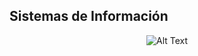 ## Sistemas de Información

<p align="center">
  <img src="https://media.giphy.com/media/vFKqnCdLPNOKc/giphy.gif" alt="Alt Text" />
</p>
